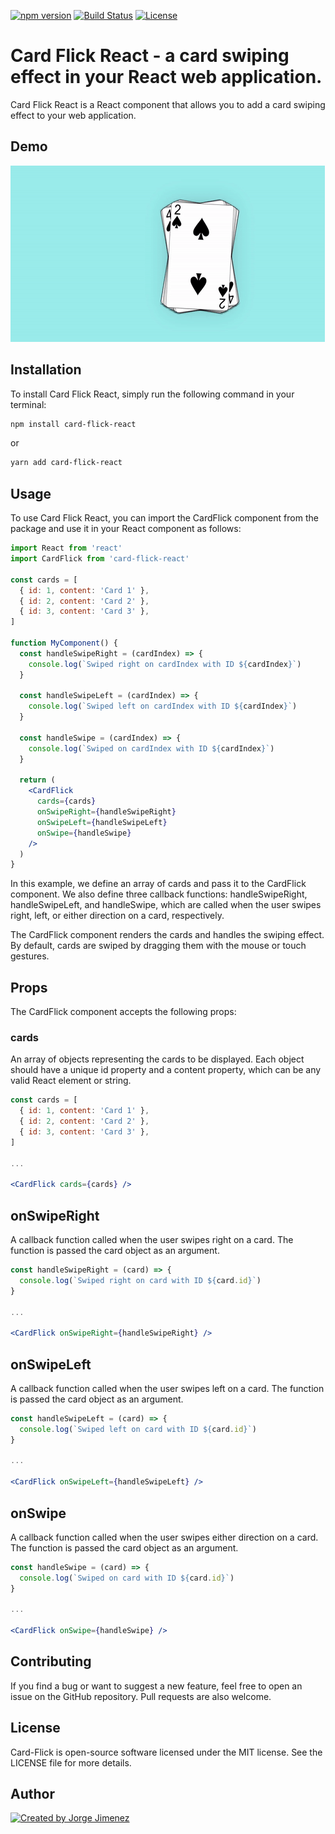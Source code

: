 <!-- [![npm version](https://badge.fury.io/js/card-flick-react.svg)](https://badge.fury.io/js/card-flick-react) -->
<!-- [![Build Status](https://travis-ci.org/jorgejimenezdev/card-flick-react.svg?branch=master)](https://travis-ci.org/jorgejimenezdev/card-flick-react) -->
<!-- [![Coverage Status](https://coveralls.io/repos/github/jorgejimenezdev/card-flick-react/badge.svg?branch=master)](https://coveralls.io/github/jorgejimenezdev -->

[![npm version](https://img.shields.io/npm/v/card-flick-react.svg)](https://www.npmjs.com/package/card-flick-react)
[![Build Status](https://github.com/jorgejimenezQ/card-flick/actions/workflows/test.yml/badge.svg)](https://github.com/jorgejimenezQ/card-flick/actions/workflows/test.yml)
[![License](https://img.shields.io/badge/license-MIT-blue.svg)](./LICENSE)

# Card Flick React - a card swiping effect in your React web application.

Card Flick React is a React component that allows you to add a card swiping effect to your web application.

<!-- The gif displaying the card effect -->

## Demo

![Card Flick React Demo](./demo.gif)

## Installation

To install Card Flick React, simply run the following command in your terminal:

```bash
npm install card-flick-react
```

or

```bash
yarn add card-flick-react
```

## Usage

To use Card Flick React, you can import the CardFlick component from the package and use it in your React component as follows:

```jsx
import React from 'react'
import CardFlick from 'card-flick-react'

const cards = [
  { id: 1, content: 'Card 1' },
  { id: 2, content: 'Card 2' },
  { id: 3, content: 'Card 3' },
]

function MyComponent() {
  const handleSwipeRight = (cardIndex) => {
    console.log(`Swiped right on cardIndex with ID ${cardIndex}`)
  }

  const handleSwipeLeft = (cardIndex) => {
    console.log(`Swiped left on cardIndex with ID ${cardIndex}`)
  }

  const handleSwipe = (cardIndex) => {
    console.log(`Swiped on cardIndex with ID ${cardIndex}`)
  }

  return (
    <CardFlick
      cards={cards}
      onSwipeRight={handleSwipeRight}
      onSwipeLeft={handleSwipeLeft}
      onSwipe={handleSwipe}
    />
  )
}
```

In this example, we define an array of cards and pass it to the CardFlick component. We also define three callback functions: handleSwipeRight, handleSwipeLeft, and handleSwipe, which are called when the user swipes right, left, or either direction on a card, respectively.

The CardFlick component renders the cards and handles the swiping effect. By default, cards are swiped by dragging them with the mouse or touch gestures.

## Props

The CardFlick component accepts the following props:

### cards

An array of objects representing the cards to be displayed. Each object should have a unique id property and a content property, which can be any valid React element or string.

```jsx
const cards = [
  { id: 1, content: 'Card 1' },
  { id: 2, content: 'Card 2' },
  { id: 3, content: 'Card 3' },
]

...

<CardFlick cards={cards} />
```

## onSwipeRight

A callback function called when the user swipes right on a card. The function is passed the card object as an argument.

```jsx
const handleSwipeRight = (card) => {
  console.log(`Swiped right on card with ID ${card.id}`)
}

...

<CardFlick onSwipeRight={handleSwipeRight} />
```

## onSwipeLeft

A callback function called when the user swipes left on a card. The function is passed the card object as an argument.

```jsx
const handleSwipeLeft = (card) => {
  console.log(`Swiped left on card with ID ${card.id}`)
}

...

<CardFlick onSwipeLeft={handleSwipeLeft} />
```

## onSwipe

A callback function called when the user swipes either direction on a card. The function is passed the card object as an argument.

```jsx
const handleSwipe = (card) => {
  console.log(`Swiped on card with ID ${card.id}`)
}

...

<CardFlick onSwipe={handleSwipe} />
```

## Contributing

If you find a bug or want to suggest a new feature, feel free to open an issue on the GitHub repository. Pull requests are also welcome.

## License

Card-Flick is open-source software licensed under the MIT license. See the LICENSE file for more details.

## Author

[![Created by Jorge Jimenez](https://img.shields.io/badge/created%20by-Jorge%20Jimenez-blue.svg)](https://jorgejimenezq.github.io.)

<!-- [![LinkedIn](https://img.shields.io/badge/LinkedIn-Jorge%20Jimenez-blue.svg)](https://www.linkedin.com/in/jorgejimenezq/) -->

<!-- [![Twitter](https://img.shields.io/badge/Twitter-jorgejimenezQ-blue.svg)](https://twitter.com/jorgejimenezQ) -->
